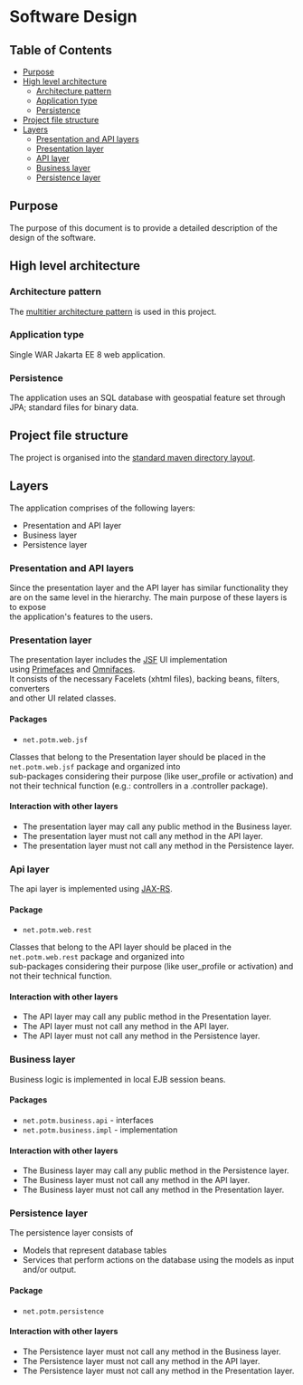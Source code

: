 
Software Design  
===============  
  
## Table of Contents  
* [Purpose](#purpose)  
* [High level architecture](#high-level-architecture)  
  * [Architecture pattern](#Architecture-pattern)  
  * [Application type](#Application-type)  
  * [Persistence](#Persistence)  
* [Project file structure](#Project-file-structure)  
* [Layers](#Layers)  
  * [Presentation and API layers](#Presentation-and-API-layers)  
  * [Presentation layer](#Presentation-layer)  
  * [API layer](#api-layer)  
  * [Business layer](#business-layer)  
  * [Persistence layer](#persistence-layer)  
  
  
## Purpose  
The purpose of this document is to provide a detailed description of the design of the software.  
  
## High level architecture  
### Architecture pattern  
The [multitier architecture pattern](https://en.wikipedia.org/wiki/Multitier_architecture) is used in this project.    
  
### Application type  
Single WAR Jakarta EE 8 web application.  
  
### Persistence  
The application uses an SQL database with geospatial feature set through JPA; standard files for binary data.  
  
## Project file structure  
The project is organised into the [standard maven directory layout](https://maven.apache.org/guides/introduction/introduction-to-the-standard-directory-layout.html).  
  
## Layers  
The application comprises of the following layers:  
  
* Presentation and API layer  
* Business layer  
* Persistence layer  
  
### Presentation and API layers  
Since the presentation layer and the API layer has similar functionality they  
are on the same level in the hierarchy. The main purpose of these layers is to expose  
the application's features to the users.  
  
### Presentation layer  
The presentation layer includes the [JSF](https://en.wikipedia.org/wiki/JavaServer_Faces) UI implementation    
using [Primefaces](https://www.primefaces.org/#primefaces) and [Omnifaces](http://omnifaces.org/).  
It consists of the necessary Facelets (xhtml files), backing beans, filters, converters   
and other UI related classes.   
  
#### Packages  
* `net.potm.web.jsf`  
  
Classes that belong to the Presentation layer should be placed in the `net.potm.web.jsf` package and organized into  
sub-packages considering their purpose (like user_profile or activation) and not their technical function (e.g.: controllers in a .controller package).    
  
#### Interaction with other layers  
- The presentation layer may call any public method in the Business layer.  
- The presentation layer must not call any method in the API layer.  
- The presentation layer must not call any method in the Persistence layer.   
  
### Api layer  
The api layer is implemented using [JAX-RS](https://en.wikipedia.org/wiki/Java_API_for_RESTful_Web_Services).  
  
#### Package  
* `net.potm.web.rest`  
  
Classes that belong to the API layer should be placed in the `net.potm.web.rest` package and organized into  
sub-packages considering their purpose (like user_profile or activation) and not their technical function.  
  
#### Interaction with other layers  
- The API layer may call any public method in the Presentation layer.  
- The API layer must not call any method in the API layer.  
- The API layer must not call any method in the Persistence layer.  
  
### Business layer  
Business logic is implemented in local EJB session beans.  
  
#### Packages  
* `net.potm.business.api` - interfaces  
* `net.potm.business.impl` - implementation  
  
#### Interaction with other layers  
- The Business layer may call any public method in the Persistence layer.  
- The Business layer must not call any method in the API layer.  
- The Business layer must not call any method in the Presentation layer.  
  
### Persistence layer  
The persistence layer consists of  
* Models that represent database tables  
* Services that perform actions on the database using the models as input and/or output.  
  
#### Package  
* `net.potm.persistence`  
  
#### Interaction with other layers  
- The Persistence layer must not call any method in the Business layer.  
- The Persistence layer must not call any method in the API layer.  
- The Persistence layer must not call any method in the Presentation layer.
